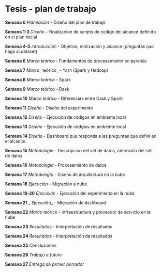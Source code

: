 # Tesis - plan de trabajo

__Semana 0__ _Planeación_ - Diseño del plan de trabajo

__Semana 1-3__ _Diseño_ - Finalizacion de scripts de codigo del alcance definido en el plan inicial

__Semana 4-5__ _Introducción_ - Objetivo, motivación y alcance (preguntas que hago al dataset)

__Semana 6__ _Marco teórico_ - Fundamentos de procesamiento en paralelo

__Semana 7__ _Marco__ teórico_ - Yarn (Spark y Hadoop)

__Semana 8__ _Marco teórico_ - Spark

__Semana 9__ _Marco teórico_ - Dask

__Semana 10__ _Marco teórico_ - Diferencias entre Dask y Spark

__Semana 11__ _Diseño_ - Diseño del experimento

__Semana 12__ _Diseño_ - Ejecución de códigos en ambiente local

__Semana 13__ _Diseño_ - Ejecución de códgios en ambiente local

__Semana 14__ _Diseño_ - Dashboard que responda a las preguntas que definí en el alcance

__Semana 15__ _Metodología_ - Descripción del set de datos, obtención del set de datos

__Semana 16__ _Metodología_ - Procesamiento de datos

__Semana 17__ _Metodología_ - Diseño de arquitectura en la nube

__Semana 18__ _Ejecución_ - Migración a nube

__Semana 19-20__ _Ejecución_ - Ejecución del experimento en la nube

__Semana 21__ _ Ejecución_ - Migración de dashboard

__Semana 22__ _Marco teórico_ - Infraestructura y proveedor de servicio en la nube

__Semana 23__ _Resultados_ - Interpretación de resultados

__Semana 24__ _Resultados_ - Interpretación de resultados

__Semana 25__ _Conclusiones_

__Semana 26__ _Trabajo a futuro_

__Semana 27__ _Entrega de primer borrador_
